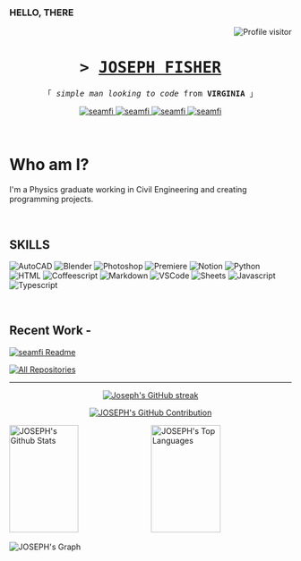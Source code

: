 ### HELLO, THERE 

<a href="https://komarev.com/ghpvc/?username=seamfi">
  <img align="right" src="https://komarev.com/ghpvc/?username=seamfi&label=Visitors&color=0e75b6&style=flat" alt="Profile visitor" />
</a>
<br/>
<!-- Intro  -->
<h1 align="center">
        <samp>&gt;
                <b><a href="https://josephfisher.super.site">JOSEPH FISHER</a></b>
        </samp>
</h1>

<p align="center"> 
  <samp>
    </a>
    「 <i>simple man looking to code</i> from <b>VIRGINIA</b> 」
  </samp>
</p>

<p align="center">
 <a href="https://josephfisher.super.site" target="blank">
  <img src="https://img.shields.io/badge/Website-C49711?style=for-the-badge&logo=medium&logoColor=white" alt="seamfi" />
 </a>
 <a href="https://linkedin.com/in/josfisher" target="_blank">
  <img src="https://img.shields.io/badge/LinkedIn-0077B5?style=for-the-badge&logo=linkedin&logoColor=white" alt="seamfi"/>
 </a>
 <a href="https://instagram.com/seamfisher" target="_blank">
  <img src="https://img.shields.io/badge/Instagram-008080?style=for-the-badge&logo=instagram&logoColor=white" alt="seamfi" />
 <a href="https://youtube.com/@feng-tech" target="_blank">
  <img src="https://img.shields.io/badge/YouTube-FF0000?style=for-the-badge&logo=youtube&logoColor=white" alt="seamfi" />
 </a> 
</p>
<br />

<!-- About Section -->
 # Who am I?
<p>
 I'm a Physics graduate working in Civil Engineering and creating programming projects.
</p>

<br/>

## SKILLS
![AutoCAD](https://img.shields.io/badge/AutoCAD-E51050.svg?style=for-the-badge&logo=AutoCAD&logoColor=white)
![Blender](https://img.shields.io/badge/Blender-E87D0D.svg?style=for-the-badge&logo=Blender&logoColor=white)
![Photoshop](https://img.shields.io/badge/Adobe%20Photoshop-31A8FF.svg?style=for-the-badge&logo=Adobe-Photoshop&logoColor=white)
![Premiere](https://img.shields.io/badge/Adobe%20Premiere%20Pro-9999FF.svg?style=for-the-badge&logo=Adobe-Premiere-Pro&logoColor=white)
![Notion](https://img.shields.io/badge/Notion-000000.svg?style=for-the-badge&logo=Notion&logoColor=white)
![Python](https://img.shields.io/badge/Python-3776AB.svg?style=for-the-badge&logo=Python&logoColor=white)
![HTML](https://img.shields.io/badge/HTML5-E34F26?style=for-the-badge&logo=html5&logoColor=white)
![Coffeescript](https://img.shields.io/badge/CoffeeScript-2F2625.svg?style=for-the-badge&logo=CoffeeScript&logoColor=white)
![Markdown](https://img.shields.io/badge/Markdown-008000?style=for-the-badge&logo=markdown&logoColor=white)
![VSCode](https://img.shields.io/badge/Visual_Studio-0078d7?style=for-the-badge&logo=visual%20studio&logoColor=white)
![Sheets](https://img.shields.io/badge/Google%20Sheets-34A853?style=for-the-badge&logo=google-sheets&logoColor=white)
![Javascript](https://img.shields.io/badge/Javascript-F0DB4F?style=for-the-badge&labelColor=black&logo=javascript&logoColor=F0DB4F)
![Typescript](https://img.shields.io/badge/Typescript-007acc?style=for-the-badge&labelColor=black&logo=typescript&logoColor=007acc)

<br/>

## Recent Work -
[![seamfi Readme](https://github-readme-stats.vercel.app/api/pin/?username=seamfi&repo=seamfi&border_color=34E405&bg_color=0D1117&title_color=34E405&text_color=34E405&icon_color=34E405)](https://github.com/seamfi/seamfi)

<p align="left">
  <a href="https://github.com/seamfi?tab=repositories" target="_blank"><img alt="All Repositories" title="All Repositories" src="https://img.shields.io/badge/-All%20Repos-34E405?style=for-the-badge&logo=koding&logoColor=white"/></a>
</p>

<hr/>

<p align="center">
  <a href="https://github.com/seamfi">
    <img src="https://github-readme-streak-stats.herokuapp.com/?user=seamfi&theme=radical&border=34E405&background=0D1117" alt="Joseph's GitHub streak"/>
  </a>
</p>

<p align="center">
  <a href="https://github.com/seamfi">
    <img src="https://github-profile-summary-cards.vercel.app/api/cards/profile-details?username=seamfi&theme=radical" alt="JOSEPH's GitHub Contribution"/>
  </a>
</p>

<a> 
    <a href="https://github.com/seamfi"><img alt="JOSEPH's Github Stats" src="https://denvercoder1-github-readme-stats.vercel.app/api?username=seamfi&show_icons=true&count_private=true&theme=react&border_color=34E405&bg_color=0D1117&title_color=34E405&icon_color=34E405" height="192px" width="49.5%"/></a>
  <a href="https://github.com/seamfi"><img alt="JOSEPH's Top Languages" src="https://denvercoder1-github-readme-stats.vercel.app/api/top-langs/?username=seamfi&langs_count=8&layout=compact&theme=react&border_color=34E405&bg_color=0D1117&title_color=34E405&icon_color=34E405" height="192px" width="49.5%"/></a>
  <br/>
</a>


![JOSEPH's Graph](https://github-readme-activity-graph.vercel.app/graph?username=seamfi&custom_title=Joseph's%20GitHub%20Activity%20Graph&bg_color=0D1117&color=7F3FBF&line=34E405&point=73FF4A&area_color=FFFFFF&title_color=FFFFFF&area=true)
